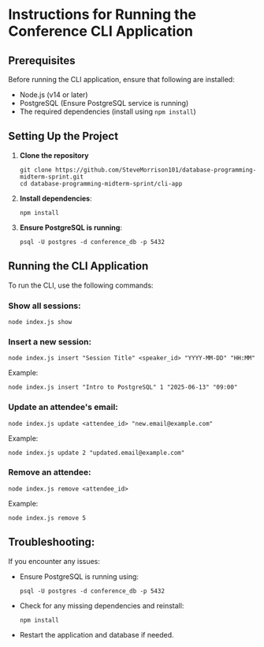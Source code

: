 # Instructions for Running the Conference CLI Application

## Prerequisites
Before running the CLI application, ensure that following are installed:
- Node.js (v14 or later)
- PostgreSQL (Ensure PostgreSQL service is running)
- The required dependencies (install using `npm install`)

## Setting Up the Project
1. **Clone the repository**
   ```
   git clone https://github.com/SteveMorrison101/database-programming-midterm-sprint.git
   cd database-programming-midterm-sprint/cli-app
   ```

2. **Install dependencies**:
   ```
   npm install
   ```

3. **Ensure PostgreSQL is running**:
   ```
   psql -U postgres -d conference_db -p 5432
   ```

## Running the CLI Application

To run the CLI, use the following commands:

### Show all sessions:
```
node index.js show
```

### Insert a new session:
```
node index.js insert "Session Title" <speaker_id> "YYYY-MM-DD" "HH:MM"
```
Example:
```
node index.js insert "Intro to PostgreSQL" 1 "2025-06-13" "09:00"
```

### Update an attendee's email:
```
node index.js update <attendee_id> "new.email@example.com"
```
Example:
```
node index.js update 2 "updated.email@example.com"
```

### Remove an attendee:
```
node index.js remove <attendee_id>
```
Example:
```
node index.js remove 5
```

## Troubleshooting:
If you encounter any issues:
- Ensure PostgreSQL is running using:
  ```
  psql -U postgres -d conference_db -p 5432
  ```
- Check for any missing dependencies and reinstall:
  ```
  npm install
  ```
- Restart the application and database if needed.